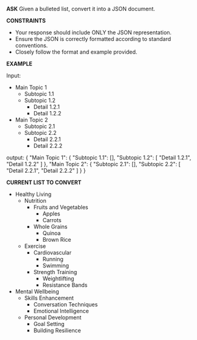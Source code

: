 <!-- __ASK__
Given a bulleted list, convert it into a JSON document.

__CONSTRAINTS__


__EXAMPLE__

Input:
- Main Topic 1
  - Subtopic 1.1
  - Subtopic 1.2
    - Detail 1.2.1
    - Detail 1.2.2
- Main Topic 2
  - Subtopic 2.1
  - Subtopic 2.2
    - Detail 2.2.1
    - Detail 2.2.2

output:
{
  "Main Topic 1": {
    "Subtopic 1.1": [],
    "Subtopic 1.2": [
      "Detail 1.2.1",
      "Detail 1.2.2"
    ]
  },
  "Main Topic 2": {
    "Subtopic 2.1": [],
    "Subtopic 2.2": [
      "Detail 2.2.1",
      "Detail 2.2.2"
    ]
  }
}

__CURRENT LIST TO CONVERT__

- Healthy Living
  - Nutrition
    - Fruits and Vegetables
      - Apples
      - Carrots
    - Whole Grains
      - Quinoa
      - Brown Rice
  - Exercise
    - Cardiovascular
      - Running
      - Swimming
    - Strength Training
      - Weightlifting
      - Resistance Bands
- Mental Wellbeing
  - Skills Enhancement
    - Conversation Techniques
    - Emotional Intelligence
  - Personal Development
    - Goal Setting
    - Building Resilience -->

__ASK__
Given a bulleted list, convert it into a JSON document.

__CONSTRAINTS__
- Your response should include ONLY the JSON representation.
- Ensure the JSON is correctly formatted according to standard conventions.
- Closely follow the format and example provided.

__EXAMPLE__

Input:
- Main Topic 1
  - Subtopic 1.1
  - Subtopic 1.2
    - Detail 1.2.1
    - Detail 1.2.2
- Main Topic 2
  - Subtopic 2.1
  - Subtopic 2.2
    - Detail 2.2.1
    - Detail 2.2.2

output:
{
  "Main Topic 1": {
    "Subtopic 1.1": [],
    "Subtopic 1.2": [
      "Detail 1.2.1",
      "Detail 1.2.2"
    ]
  },
  "Main Topic 2": {
    "Subtopic 2.1": [],
    "Subtopic 2.2": [
      "Detail 2.2.1",
      "Detail 2.2.2"
    ]
  }
}

__CURRENT LIST TO CONVERT__

- Healthy Living
  - Nutrition
    - Fruits and Vegetables
      - Apples
      - Carrots
    - Whole Grains
      - Quinoa
      - Brown Rice
  - Exercise
    - Cardiovascular
      - Running
      - Swimming
    - Strength Training
      - Weightlifting
      - Resistance Bands
- Mental Wellbeing
  - Skills Enhancement
    - Conversation Techniques
    - Emotional Intelligence
  - Personal Development
    - Goal Setting
    - Building Resilience

<!-- {
  "Healthy Living": {
    "Nutrition": {
      "Fruits and Vegetables": [
        "Apples",
        "Carrots"
      ],
      "Whole Grains": [
        "Quinoa",
        "Brown Rice"
      ]
    },
    "Exercise": {
      "Cardiovascular": [
        "Running",
        "Swimming"
      ],
      "Strength Training": [
        "Weightlifting",
        "Resistance Bands"
      ]
    }
  },
  "Mental Wellbeing": {
    "Skills Enhancement": [
      "Conversation Techniques",
      "Emotional Intelligence"
    ],
    "Personal Development": [
      "Goal Setting",
      "Building Resilience"
    ]
  }
} -->
